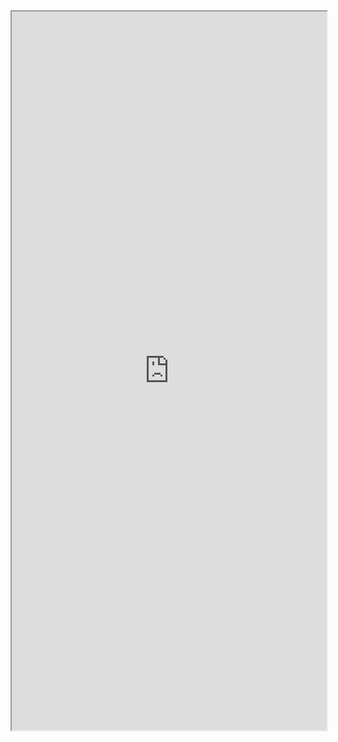 <iframe 
		height = 1150 
		width = 100% 
		padding = 0 0 
		margins = 0 0
		src="https://raytracing.github.io/books/RayTracingInOneWeekend.html"></iframe>
	